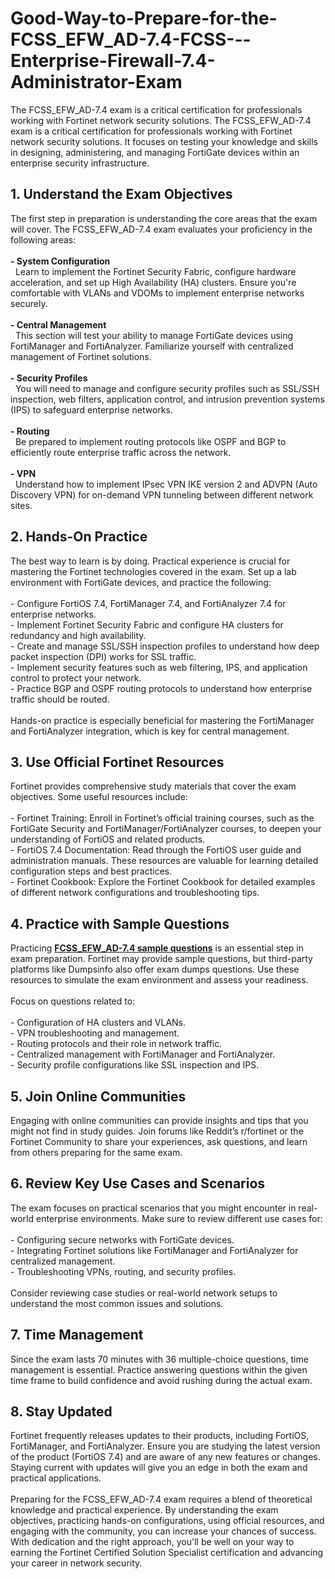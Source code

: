 # Good-Way-to-Prepare-for-the-FCSS_EFW_AD-7.4-FCSS---Enterprise-Firewall-7.4-Administrator-Exam
 The FCSS_EFW_AD-7.4 exam is a critical certification for professionals working with Fortinet network security solutions. 
The FCSS_EFW_AD-7.4 exam is a critical certification for professionals working with Fortinet network security solutions. It focuses on testing your knowledge and skills in designing, administering, and managing FortiGate devices within an enterprise security infrastructure.&nbsp;<br />
<h2>
	1. Understand the Exam Objectives
</h2>
The first step in preparation is understanding the core areas that the exam will cover. The FCSS_EFW_AD-7.4 exam evaluates your proficiency in the following areas:<br />
<br />
<strong>- System Configuration&nbsp;&nbsp;</strong><br />
&nbsp; Learn to implement the Fortinet Security Fabric, configure hardware acceleration, and set up High Availability (HA) clusters. Ensure you're comfortable with VLANs and VDOMs to implement enterprise networks securely.<br />
<br />
<strong>- Central Management&nbsp;&nbsp;</strong><br />
&nbsp; This section will test your ability to manage FortiGate devices using FortiManager and FortiAnalyzer. Familiarize yourself with centralized management of Fortinet solutions.<br />
<br />
<strong>- Security Profiles&nbsp;&nbsp;</strong><br />
&nbsp; You will need to manage and configure security profiles such as SSL/SSH inspection, web filters, application control, and intrusion prevention systems (IPS) to safeguard enterprise networks.<br />
<br />
<strong>- Routing&nbsp;</strong>&nbsp;<br />
&nbsp; Be prepared to implement routing protocols like OSPF and BGP to efficiently route enterprise traffic across the network.<br />
<br />
<strong>- VPN&nbsp;&nbsp;</strong><br />
&nbsp; Understand how to implement IPsec VPN IKE version 2 and ADVPN (Auto Discovery VPN) for on-demand VPN tunneling between different network sites.<br />
<h2>
	2. Hands-On Practice
</h2>
The best way to learn is by doing. Practical experience is crucial for mastering the Fortinet technologies covered in the exam. Set up a lab environment with FortiGate devices, and practice the following:<br />
<br />
- Configure FortiOS 7.4, FortiManager 7.4, and FortiAnalyzer 7.4 for enterprise networks.<br />
- Implement Fortinet Security Fabric and configure HA clusters for redundancy and high availability.<br />
- Create and manage SSL/SSH inspection profiles to understand how deep packet inspection (DPI) works for SSL traffic.<br />
- Implement security features such as web filtering, IPS, and application control to protect your network.<br />
- Practice BGP and OSPF routing protocols to understand how enterprise traffic should be routed.<br />
<br />
Hands-on practice is especially beneficial for mastering the FortiManager and FortiAnalyzer integration, which is key for central management.<br />
<h2>
	3. Use Official Fortinet Resources
</h2>
Fortinet provides comprehensive study materials that cover the exam objectives. Some useful resources include:<br />
<br />
- Fortinet Training: Enroll in Fortinet’s official training courses, such as the FortiGate Security and FortiManager/FortiAnalyzer courses, to deepen your understanding of FortiOS and related products.<br />
- FortiOS 7.4 Documentation: Read through the FortiOS user guide and administration manuals. These resources are valuable for learning detailed configuration steps and best practices.<br />
- Fortinet Cookbook: Explore the Fortinet Cookbook for detailed examples of different network configurations and troubleshooting tips.<br />
<h2>
	4. Practice with Sample Questions
</h2>
Practicing <strong><a href="https://www.dumpsinfo.com/exam/fcss_efw_ad-7-4/" target="_blank">FCSS_EFW_AD-7.4 sample questions</a></strong> is an essential step in exam preparation. Fortinet may provide sample questions, but third-party platforms like Dumpsinfo also offer exam dumps questions. Use these resources to simulate the exam environment and assess your readiness.<br />
<br />
Focus on questions related to:<br />
<br />
- Configuration of HA clusters and VLANs.<br />
- VPN troubleshooting and management.<br />
- Routing protocols and their role in network traffic.<br />
- Centralized management with FortiManager and FortiAnalyzer.<br />
- Security profile configurations like SSL inspection and IPS.<br />
<h2>
	5. Join Online Communities
</h2>
Engaging with online communities can provide insights and tips that you might not find in study guides. Join forums like Reddit’s r/fortinet or the Fortinet Community to share your experiences, ask questions, and learn from others preparing for the same exam.<br />
<h2>
	6. Review Key Use Cases and Scenarios
</h2>
The exam focuses on practical scenarios that you might encounter in real-world enterprise environments. Make sure to review different use cases for:<br />
<br />
- Configuring secure networks with FortiGate devices.<br />
- Integrating Fortinet solutions like FortiManager and FortiAnalyzer for centralized management.<br />
- Troubleshooting VPNs, routing, and security profiles.<br />
<br />
Consider reviewing case studies or real-world network setups to understand the most common issues and solutions.<br />
<h2>
	7. Time Management
</h2>
Since the exam lasts 70 minutes with 36 multiple-choice questions, time management is essential. Practice answering questions within the given time frame to build confidence and avoid rushing during the actual exam.<br />
<h2>
	8. Stay Updated
</h2>
Fortinet frequently releases updates to their products, including FortiOS, FortiManager, and FortiAnalyzer. Ensure you are studying the latest version of the product (FortiOS 7.4) and are aware of any new features or changes. Staying current with updates will give you an edge in both the exam and practical applications.<br />
<br />
Preparing for the FCSS_EFW_AD-7.4 exam requires a blend of theoretical knowledge and practical experience. By understanding the exam objectives, practicing hands-on configurations, using official resources, and engaging with the community, you can increase your chances of success. With dedication and the right approach, you'll be well on your way to earning the Fortinet Certified Solution Specialist certification and advancing your career in network security.<br />
<br />
